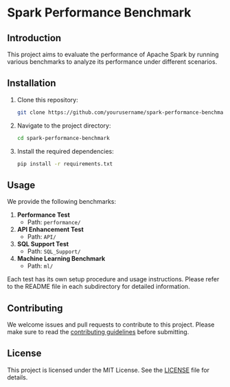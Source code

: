 # Spark Performance Benchmark

## Introduction
This project aims to evaluate the performance of Apache Spark by running various benchmarks to analyze its performance under different scenarios.

## Installation
1. Clone this repository:
    ```bash
    git clone https://github.com/yourusername/spark-performance-benchmark.git
    ```
2. Navigate to the project directory:
    ```bash
    cd spark-performance-benchmark
    ```
3. Install the required dependencies:
    ```bash
    pip install -r requirements.txt
    ```
## Usage
We provide the following benchmarks:

1. **Performance Test**
    - Path: `performance/`
2. **API Enhancement Test**
    - Path: `API/`
3. **SQL Support Test**
    - Path: `SQL_Support/`
4. **Machine Learning Benchmark**
    - Path: `ml/`

Each test has its own setup procedure and usage instructions. Please refer to the README file in each subdirectory for detailed information.


## Contributing
We welcome issues and pull requests to contribute to this project. Please make sure to read the [contributing guidelines](CONTRIBUTING.md) before submitting.

## License
This project is licensed under the MIT License. See the [LICENSE](LICENSE) file for details.